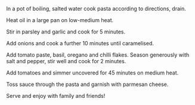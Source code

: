 In a pot of boiling, salted water cook pasta according to directions, drain.

Heat oil in a large pan on low-medium heat.

Stir in parsley and garlic and cook for 5 minutes.

Add onions and cook a further 10 minutes until caramelised.

Add tomato paste, basil, oregano and chilli flakes. Season generously with salt and pepper, stir well and cook for 2 minutes.

Add tomatoes and simmer uncovered for 45 minutes on medium heat.

Toss sauce through the pasta and garnish with parmesan cheese.

Serve and enjoy with family and friends!
